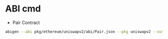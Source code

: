 # ABI cmd

- Pair Contract

```sh
abigen --abi pkg/ethereum/uniswapv2/abi/Pair.json --pkg uniswapv2 --out pkg/ethereum/uniswapv2/pair_contract.go --type PairContract
```
